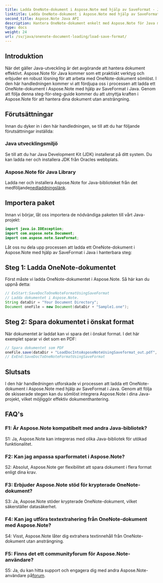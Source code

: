 ```yaml
---
title: Ladda OneNote-dokument i Aspose.Note med hjälp av SaveFormat - Java
linktitle: Ladda OneNote-dokument i Aspose.Note med hjälp av SaveFormat - Java
second_title: Aspose.Note Java API
description: Hantera OneNote-dokument enkelt med Aspose.Note för Java med SaveFormat. Förbättra dina Java-dokumenthanteringsmöjligheter sömlöst med Aspose.Note.
type: docs
weight: 24
url: /sv/java/onenote-document-loading/load-save-format/
---
```

## Introduktion

När det gäller Java-utveckling är det avgörande att hantera dokument effektivt. Aspose.Note för Java kommer som ett praktiskt verktyg och erbjuder en robust lösning för att arbeta med OneNote-dokument sömlöst. I den här handledningen kommer vi att fördjupa oss i processen att ladda ett OneNote-dokument i Aspose.Note med hjälp av SaveFormat i Java. Genom att följa denna steg-för-steg-guide kommer du att utnyttja kraften i Aspose.Note för att hantera dina dokument utan ansträngning.

## Förutsättningar

Innan du dyker in i den här handledningen, se till att du har följande förutsättningar inställda:

### Java utvecklingsmiljö

Se till att du har Java Development Kit (JDK) installerat på ditt system. Du kan ladda ner och installera JDK från Oracles webbplats.

### Aspose.Note för Java Library

 Ladda ner och installera Aspose.Note for Java-biblioteket från det medföljande[nedladdningslänk](https://releases.aspose.com/note/java/).

## Importera paket

Innan vi börjar, låt oss importera de nödvändiga paketen till vårt Java-projekt:

```java
import java.io.IOException;
import com.aspose.note.Document;
import com.aspose.note.SaveFormat;
```

Låt oss nu dela upp processen att ladda ett OneNote-dokument i Aspose.Note med hjälp av SaveFormat i Java i hanterbara steg:

## Steg 1: Ladda OneNote-dokumentet

Först måste vi ladda OneNote-dokumentet i Aspose.Note. Så här kan du uppnå detta:

```java
// ExStart:SaveDocToOneNoteFormatUsingSaveFormat
// Ladda dokumentet i Aspose.Note.
String dataDir = "Your Document Directory";
Document oneFile = new Document(dataDir + "Sample1.one");
```

## Steg 2: Spara dokumentet i önskat format

När dokumentet är laddat kan vi spara det i önskat format. I det här exemplet sparar vi det som en PDF:

```java
// Spara dokumentet som PDF
oneFile.save(dataDir + "LoadDocIntoAsposeNoteUsingSaveformat_out.pdf", SaveFormat.Pdf);
// ExEnd:SaveDocToOneNoteFormatUsingSaveFormat
```

## Slutsats

I den här handledningen utforskade vi processen att ladda ett OneNote-dokument i Aspose.Note med hjälp av SaveFormat i Java. Genom att följa de skisserade stegen kan du sömlöst integrera Aspose.Note i dina Java-projekt, vilket möjliggör effektiv dokumenthantering.

## FAQ's

### F1: Är Aspose.Note kompatibelt med andra Java-bibliotek?

S1: Ja, Aspose.Note kan integreras med olika Java-bibliotek för utökad funktionalitet.

### F2: Kan jag anpassa sparformatet i Aspose.Note?

S2: Absolut, Aspose.Note ger flexibilitet att spara dokument i flera format enligt dina krav.

### F3: Erbjuder Aspose.Note stöd för krypterade OneNote-dokument?

S3: Ja, Aspose.Note stöder krypterade OneNote-dokument, vilket säkerställer datasäkerhet.

### F4: Kan jag utföra textextrahering från OneNote-dokument med Aspose.Note?

S4: Visst, Aspose.Note låter dig extrahera textinnehåll från OneNote-dokument utan ansträngning.

### F5: Finns det ett communityforum för Aspose.Note-användare?

 S5: Ja, du kan hitta support och engagera dig med andra Aspose.Note-användare på[forum](https://forum.aspose.com/c/note/28).